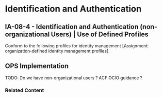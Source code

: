 # Identification and Authentication
## IA-08-4 - Identification and Authentication (non-organizational Users) | Use of Defined Profiles

Conform to the following profiles for identity management [Assignment: organization-defined identity management profiles].

## OPS Implementation

TODO: Do we have non-organizational users ?  ACF OCIO guidance ?

### Related Content
